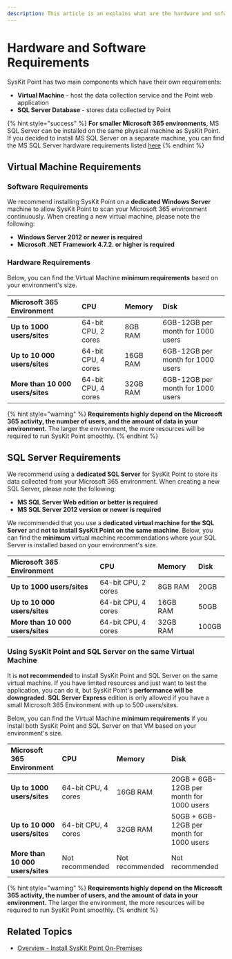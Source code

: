 ```yaml
---
description: This article is an explains what are the hardware and sofware requirements for installing SysKit Point On-Premises.
---
```


# Hardware and Software Requirements

SysKit Point has two main components which have their own requirements:

* **Virtual Machine** - host the data collection service and the Point web application
* **SQL Server Database** - stores data collected by Point

{% hint style="success" %}
**For smaller Microsoft 365 environments**, MS SQL Server can be installed on the same physical machine as SysKit Point. If you decided to install MS SQL Server on a separate machine, you can find the MS SQL Server hardware requirements listed [here](hardware-software-requirements.md#sql-server-requirements)
{% endhint %}

## Virtual Machine Requirements

### Software Requirements

We recommend installing SysKit Point on a **dedicated Windows Server** machine to allow SysKit Point to scan your Microsoft 365 environment continuously. When creating a new virtual machine, please note the following:

* **Windows Server 2012 or newer is required** 
* **Microsoft .NET Framework 4.7.2. or higher is required**

### Hardware Requirements

Below, you can find the Virtual Machine **minimum requirements** based on your environment's size.

| Microsoft 365 Environment | CPU | Memory | Disk |
| :--- | :--- | :--- | :--- |
| **Up to 1000 users/sites** | 64-bit CPU, 2 cores | 8GB RAM | 6GB-12GB per month for 1000 users |
| **Up to 10 000 users/sites** | 64-bit CPU, 4 cores | 16GB RAM | 6GB-12GB per month for 1000 users |
| **More than 10 000 users/sites** | 64-bit CPU, 4 cores | 32GB RAM | 6GB-12GB per month for 1000 users |

{% hint style="warning" %}
**Requirements highly depend on the Microsoft 365 activity, the number of users, and the amount of data in your environment.** The larger the environment, the more resources will be required to run SysKit Point smoothly.
{% endhint %}

## SQL Server Requirements

We recommend using a **dedicated SQL Server** for SysKit Point to store its data collected from your Microsoft 365 environment. When creating a new SQL Server, please note the following:

* **MS SQL Server Web edition or better is required**
* **MS SQL Server 2012 version or newer is required**

We recommended that you use a **dedicated virtual machine for the SQL Server** and **not to install SysKit Point on the same machine**. Below, you can find the **minimum** virtual machine recommendations where your SQL Server is installed based on your environment's size.

| Microsoft 365 Environment | CPU | Memory | Disk |
| :--- | :--- | :--- | :--- |
| **Up to 1000 users/sites** | 64-bit CPU, 2 cores | 8GB RAM | 20GB |
| **Up to 10 000 users/sites** | 64-bit CPU, 4 cores | 16GB RAM | 50GB |
| **More than 10 000 users/sites** | 64-bit CPU, 4 cores | 32GB RAM | 100GB |

### Using SysKit Point and SQL Server on the same Virtual Machine

It is **not recommended** to install SysKit Point and SQL Server on the same virtual machine. If you have limited resources and just want to test the application, you can do it, but SysKit Point's **performance will be downgraded**. **SQL Server Express** edition is only allowed if you have a small Microsoft 365 Environment with up to 500 users/sites.

Below, you can find the Virtual Machine **minimum requirements** if you install both SysKit Point and SQL Server on that VM based on your environment's size.

| Microsoft 365 Environment | CPU | Memory | Disk |
| :--- | :--- | :--- | :--- |
| **Up to 1000 users/sites** | 64-bit CPU, 4 cores | 16GB RAM | 20GB + 6GB-12GB per month for 1000 users |
| **Up to 10 000 users/sites** | 64-bit CPU, 4 cores | 32GB RAM | 50GB + 6GB-12GB per month for 1000 users |
| **More than 10 000 users/sites** | Not recommended | Not recommended | Not recommended |

{% hint style="warning" %}
**Requirements highly depend on the Microsoft 365 activity, the number of users, and the amount of data in your environment.** The larger the environment, the more resources will be required to run SysKit Point smoothly.
{% endhint %}

## Related Topics

* [Overview - Install SysKit Point On-Premises](overview.md) 

